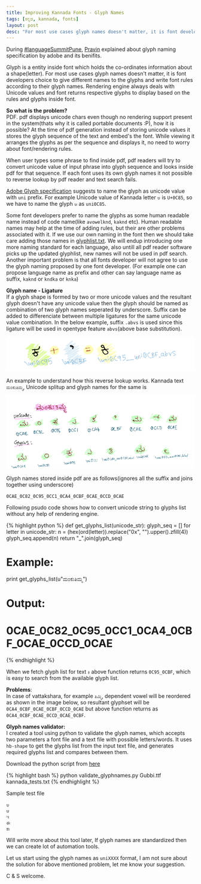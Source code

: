 ```yaml
---
title: Improving Kannada Fonts - Glyph Names
tags: [ಕನ್ನಡ, kannada, fonts]
layout: post
desc: "For most use cases glyph names doesn't matter, it is font developers choice to give different names to the glyphs and write font rules according to their glyph names"
---
```

During [#languageSummitPune][1], [Pravin][2] explained about glyph naming specification by adobe and its benifits. 

Glyph is a entity inside font which holds the co-ordinates information about a shape(letter). For most use cases glyph names doesn't matter, it is font developers choice to give different names to the glyphs and write font rules according to their glyph names. Rendering engine always deals with Unicode values and font returns respective glyphs to display based on the rules and glyphs inside font.

**So what is the problem?**  
PDF. pdf displays unicode chars even though no rendering support present in the system(thats why it is called portable documents :P), how it is possible? At the time of pdf generation instead of storing unicode values it stores the glyph sequence of the text and embed's the font. While viewing it arranges the glyphs as per the sequence and displays it, no need to worry about font/rendering rules.

When user types some phrase to find inside pdf, pdf readers will try to convert unicode value of input phrase into glyph sequence and looks inside pdf for that sequence. If each font uses its own glyph names it not possible to reverse lookup by pdf reader and text search fails.

[Adobe Glyph specification][3] suggests to name the glyph as unicode value with `uni` prefix. For example Unicode value of Kannada letter `ಅ` is `U+0C85`, so we have to name the glyph `ಅ` as `uni0C85`. 

Some font developers prefer to name the glyphs as some human readable name instead of code name(like `avowelknd`, `kaknd` etc). Human readable names may help at the time of adding rules, but their are other problems associated with it. If we use our own naming in the font then we should take care adding those names in [glyphlist.txt][4]. We will endup introducing one more naming standard for each language, also untill all pdf reader software picks up the updated glyphlist, new names will not be used in pdf search. Another important problem is that all fonts developer will not agree to use the glyph naming proposed by one font developer. (For example one can propose language name as prefix and other can say language name as suffix, `kaknd` or `kndka` or `knka`)

**Glyph name - Ligature**  
If a glyph shape is formed by two or more unicode values and the resultant glyph doesn't have any unicode value then the glyph should be named as combination of two glyph names seperated by underscore. Suffix can be added to differenciate between multiple ligatures for the same unicode value combination. In the below example, suffix `.abvs` is used since this ligature will be used in opentype feature `abvs`(above base substitution).

![ki](/photo/fontrules/group2.png)

An example to understand how this reverse lookup works. Kannada text `ಮಂಕುತಿಮ್ಮ`, Unicode splitup and glyph names for the same is

![ಮಂಕುತಿಮ್ಮ - Unicode](/photo/mankutimma-unicode.png)

Glyph names stored inside pdf are as follows(ignores all the suffix and joins together using underscore)

    0CAE_0C82_0C95_0CC1_0CA4_0CBF_0CAE_0CCD_0CAE

Following psudo code shows how to convert unicode string to glyphs list without any help of rendering engine.

{% highlight python %}
def get_glyphs_list(unicode_str):
    glyph_seq = []
    for letter in unicode_str:
        n = (hex(ord(letter)).replace("0x", "").upper().zfill(4))
        glyph_seq.append(n)
    return "_".join(glyph_seq)

# Example:
print get_glyphs_list(u"ಮಂಕುತಿಮ್ಮ")
# Output:
# 0CAE_0C82_0C95_0CC1_0CA4_0CBF_0CAE_0CCD_0CAE
{% endhighlight %}

When we fetch glyph list for text `ಕಿ` above function returns `0C95_0CBF`, which is easy to search from the available glyph list.

**Problems**:  
In case of vattakshara, for example `ತಿಮ್ಮಿ`, dependent vowel will be reordered as shown in the image below, so resultant glyphset will be `0CA4_0CBF_0CAE_0CBF_0CCD_0CAE` but above function returns as `0CA4_0CBF_0CAE_0CCD_0CAE_0CBF`.

**Glyph names validator:**  
I created a tool using python to validate the glyph names, which accepts two parameters a font file and a text file with possible letters/words. It uses `hb-shape` to get the glyphs list from the input text file, and generates required glyphs list and compares between them.

Download the python script from [here][5]

{% highlight bash %}
python validate_glyphnames.py Gubbi.ttf kannada_tests.txt
{% endhighlight %}

Sample test file

    ಅ
    ಆ
    ಇ
    ಈ
    ಕಾ

Will write more about this tool later, If glyph names are standardized then we can create lot of automation tools.

Let us start using the glyph names as `uniXXXX` format, I am not sure about the solution for above mentioned problem, let me know your suggestion.

C & S welcome.


[1]: http://www.mediawiki.org/wiki/Language_portal/Pune_LanguageSummit_November_2013
[2]: http://pravin-s.blogspot.in/
[3]: http://sourceforge.net/adobe/aglfn/wiki/AGL%20Specification/
[4]: http://sourceforge.net/adobe/aglfn/wiki/Home/
[5]: https://raw.github.com/aravindavk/fontscripts/master/validate_glyphnames.py

